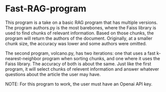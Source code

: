 # Fast-RAG-program
This program is a take on a basic RAG program that has multiple versions. The program authors.py is the most barebones, where the Faiss library is used to find chunks of relevant information. Based on those chunks, the program will return the authors of the document. Originally, at a smaller chunk size, the accuracy was lower and some authors were omitted. 

The second program, volcano.py, has two iterations: one that uses a fast k-nearest-neighbor program when sorting chunks, and one where it uses the Faiss library. The accuracy of both is about the same. Just like the first program, it will select chunks of relevent information and answer whatever questions about the article the user may have. 

NOTE: For this program to work, the user must have an Openai API key.


